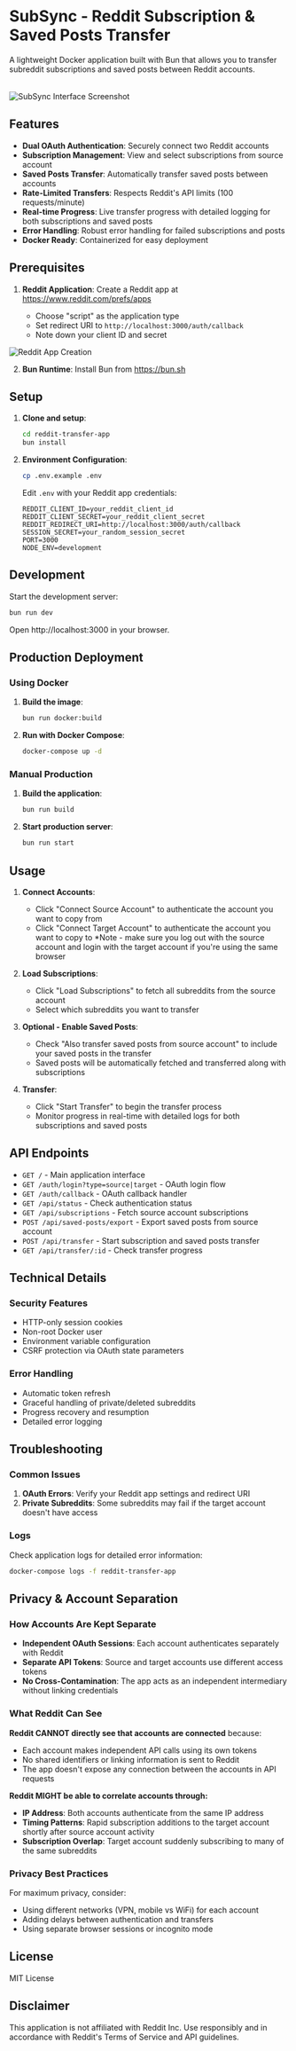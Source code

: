 # SubSync - Reddit Subscription & Saved Posts Transfer

<p style="margin-bottom:2rem;">A lightweight Docker application built with Bun that allows you to transfer subreddit subscriptions and saved posts between Reddit accounts.</p>

![SubSync Interface Screenshot](images/screenshot.jpg)

## Features

- **Dual OAuth Authentication**: Securely connect two Reddit accounts
- **Subscription Management**: View and select subscriptions from source account
- **Saved Posts Transfer**: Automatically transfer saved posts between accounts
- **Rate-Limited Transfers**: Respects Reddit's API limits (100 requests/minute)
- **Real-time Progress**: Live transfer progress with detailed logging for both subscriptions and saved posts
- **Error Handling**: Robust error handling for failed subscriptions and posts
- **Docker Ready**: Containerized for easy deployment

## Prerequisites

1. **Reddit Application**: Create a Reddit app at https://www.reddit.com/prefs/apps

   - Choose "script" as the application type
   - Set redirect URI to `http://localhost:3000/auth/callback`
   - Note down your client ID and secret

![Reddit App Creation](images/redditapp.png)

2. **Bun Runtime**: Install Bun from https://bun.sh

## Setup

1. **Clone and setup**:

   ```bash
   cd reddit-transfer-app
   bun install
   ```

2. **Environment Configuration**:

   ```bash
   cp .env.example .env
   ```

   Edit `.env` with your Reddit app credentials:

   ```env
   REDDIT_CLIENT_ID=your_reddit_client_id
   REDDIT_CLIENT_SECRET=your_reddit_client_secret
   REDDIT_REDIRECT_URI=http://localhost:3000/auth/callback
   SESSION_SECRET=your_random_session_secret
   PORT=3000
   NODE_ENV=development
   ```

## Development

Start the development server:

```bash
bun run dev
```

Open http://localhost:3000 in your browser.

## Production Deployment

### Using Docker

1. **Build the image**:

   ```bash
   bun run docker:build
   ```

2. **Run with Docker Compose**:
   ```bash
   docker-compose up -d
   ```

### Manual Production

1. **Build the application**:

   ```bash
   bun run build
   ```

2. **Start production server**:
   ```bash
   bun run start
   ```

## Usage

1. **Connect Accounts**:

   - Click "Connect Source Account" to authenticate the account you want to copy from
   - Click "Connect Target Account" to authenticate the account you want to copy to
     \*Note - make sure you log out with the source account and login with the target account if you're using the same browser

2. **Load Subscriptions**:

   - Click "Load Subscriptions" to fetch all subreddits from the source account
   - Select which subreddits you want to transfer

3. **Optional - Enable Saved Posts**:

   - Check "Also transfer saved posts from source account" to include your saved posts in the transfer
   - Saved posts will be automatically fetched and transferred along with subscriptions

4. **Transfer**:
   - Click "Start Transfer" to begin the transfer process
   - Monitor progress in real-time with detailed logs for both subscriptions and saved posts

## API Endpoints

- `GET /` - Main application interface
- `GET /auth/login?type=source|target` - OAuth login flow
- `GET /auth/callback` - OAuth callback handler
- `GET /api/status` - Check authentication status
- `GET /api/subscriptions` - Fetch source account subscriptions
- `POST /api/saved-posts/export` - Export saved posts from source account
- `POST /api/transfer` - Start subscription and saved posts transfer
- `GET /api/transfer/:id` - Check transfer progress

## Technical Details

### Security Features

- HTTP-only session cookies
- Non-root Docker user
- Environment variable configuration
- CSRF protection via OAuth state parameters

### Error Handling

- Automatic token refresh
- Graceful handling of private/deleted subreddits
- Progress recovery and resumption
- Detailed error logging

## Troubleshooting

### Common Issues

1. **OAuth Errors**: Verify your Reddit app settings and redirect URI
2. **Private Subreddits**: Some subreddits may fail if the target account doesn't have access

### Logs

Check application logs for detailed error information:

```bash
docker-compose logs -f reddit-transfer-app
```

## Privacy & Account Separation

### How Accounts Are Kept Separate

- **Independent OAuth Sessions**: Each account authenticates separately with Reddit
- **Separate API Tokens**: Source and target accounts use different access tokens
- **No Cross-Contamination**: The app acts as an independent intermediary without linking credentials

### What Reddit Can See

**Reddit CANNOT directly see that accounts are connected** because:

- Each account makes independent API calls using its own tokens
- No shared identifiers or linking information is sent to Reddit
- The app doesn't expose any connection between the accounts in API requests

**Reddit MIGHT be able to correlate accounts through:**

- **IP Address**: Both accounts authenticate from the same IP address
- **Timing Patterns**: Rapid subscription additions to the target account shortly after source account activity
- **Subscription Overlap**: Target account suddenly subscribing to many of the same subreddits

### Privacy Best Practices

For maximum privacy, consider:

- Using different networks (VPN, mobile vs WiFi) for each account
- Adding delays between authentication and transfers
- Using separate browser sessions or incognito mode

## License

MIT License

## Disclaimer

This application is not affiliated with Reddit Inc. Use responsibly and in accordance with Reddit's Terms of Service and API guidelines.
